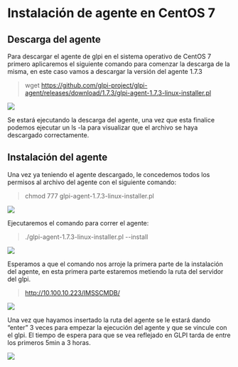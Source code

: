 # Instalación de agente en CentOS 7
## Descarga del agente
Para descargar el agente de glpi en el sistema operativo de CentOS 7 primero aplicaremos el siguiente comando para comenzar la descarga de la misma, en este caso vamos a descargar la versión del agente 1.7.3

> wget https://github.com/glpi-project/glpi-agent/releases/download/1.7.3/glpi-agent-1.7.3-linux-installer.pl

<img src="img/1.PNG">

Se estará ejecutando la descarga del agente, una vez que esta finalice podemos ejecutar un ls -la para visualizar que el archivo se haya descargado correctamente.

## Instalación del agente
Una vez ya teniendo el agente descargado, le concedemos todos los permisos al archivo del agente con el siguiente comando:

> chmod 777 glpi-agent-1.7.3-linux-installer.pl

<img src="img/2.PNG">

Ejecutaremos el comando para correr el agente: 

> ./glpi-agent-1.7.3-linux-installer.pl --install

<img src="img/3.PNG">

Esperamos a que el comando nos arroje la primera parte de la instalación del agente, en esta primera parte estaremos metiendo la ruta del servidor del glpi.

> http://10.100.10.223/IMSSCMDB/

<img src="img/4.PNG">

Una vez que hayamos insertado la ruta del agente se le estará dando “enter” 3 veces para empezar la ejecución del agente y que se vincule con el glpi. El tiempo de espera para que se vea reflejado en GLPI tarda de entre los primeros 5min a 3 horas.

<img src="img/5.PNG">


